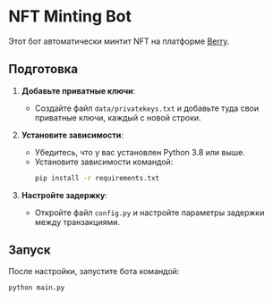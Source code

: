 # NFT Minting Bot

Этот бот автоматически минтит NFT на платформе [Berry](https://berry.beboundless.xyz/).

## Подготовка

1. **Добавьте приватные ключи**:
   - Создайте файл `data/privatekeys.txt` и добавьте туда свои приватные ключи, каждый с новой строки.

2. **Установите зависимости**:
   - Убедитесь, что у вас установлен Python 3.8 или выше.
   - Установите зависимости командой:
     ```bash
     pip install -r requirements.txt
     ```

3. **Настройте задержку**:
   - Откройте файл `config.py` и настройте параметры задержки между транзакциями.

## Запуск

После настройки, запустите бота командой:

```bash
python main.py
